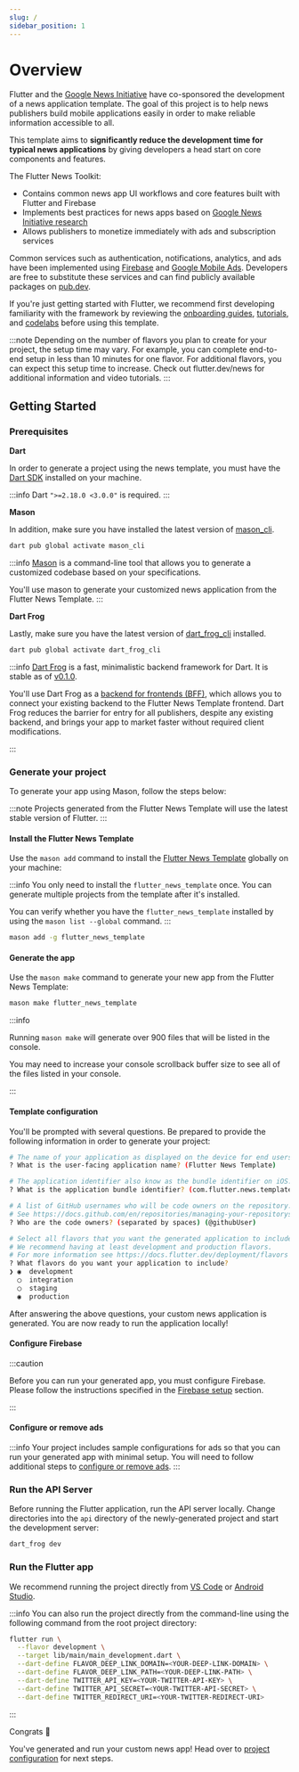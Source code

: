```yaml
---
slug: /
sidebar_position: 1
---
```


# Overview

Flutter and the [Google News Initiative](https://newsinitiative.withgoogle.com/) have co-sponsored the development of a news application template. The goal of this project is to help news publishers build mobile applications easily in order to make reliable information accessible to all.

This template aims to **significantly reduce the development time for typical news applications** by giving developers a head start on core components and features.

The Flutter News Toolkit:

- Contains common news app UI workflows and core features built with Flutter and Firebase
- Implements best practices for news apps based on [Google News Initiative research](https://newsinitiative.withgoogle.com/info/assets/static/docs/nci/nci-playbook-en.pdf)
- Allows publishers to monetize immediately with ads and subscription services

Common services such as authentication, notifications, analytics, and ads have been implemented using [Firebase](https://firebase.flutter.dev/docs/overview/) and [Google Mobile Ads](https://pub.dev/packages/google_mobile_ads). Developers are free to substitute these services and can find publicly available packages on [pub.dev](https://pub.dev).

If you're just getting started with Flutter, we recommend first developing familiarity with the framework by reviewing the [onboarding guides](https://docs.flutter.dev/get-started/install), [tutorials](https://docs.flutter.dev/reference/tutorials), and [codelabs](https://docs.flutter.dev/codelabs) before using this template.

:::note
Depending on the number of flavors you plan to create for your project, the setup time may vary. For example, you can complete end-to-end setup in less than 10 minutes for one flavor. For additional flavors, you can expect this setup time to increase. Check out flutter.dev/news for additional information and video tutorials.
:::

## Getting Started

### Prerequisites

**Dart**

In order to generate a project using the news template, you must have the [Dart SDK][dart_installation_link] installed on your machine.

:::info
Dart `">=2.18.0 <3.0.0"` is required.
:::

**Mason**

In addition, make sure you have installed the latest version of [mason_cli][mason_cli_link].

```bash
dart pub global activate mason_cli
```

:::info
[Mason][mason_link] is a command-line tool that allows you to generate a customized codebase based on your specifications.

You'll use mason to generate your customized news application from the Flutter News Template.
:::

**Dart Frog**

Lastly, make sure you have the latest version of [dart_frog_cli][dart_frog_cli_link] installed.

```bash
dart pub global activate dart_frog_cli
```

:::info
[Dart Frog][dart_frog_link] is a fast, minimalistic backend framework for Dart. It is stable as of [v0.1.0](https://github.com/VeryGoodOpenSource/dart_frog/releases/tag/dart_frog-v0.1.0).

You'll use Dart Frog as a [backend for frontends (BFF)](https://learn.microsoft.com/en-us/azure/architecture/patterns/backends-for-frontends), which allows you to connect your existing backend to the Flutter News Template frontend. Dart Frog reduces the barrier for entry for all publishers, despite any existing backend, and brings your app to market faster without required client modifications.

:::

### Generate your project

To generate your app using Mason, follow the steps below:

:::note
Projects generated from the Flutter News Template will use the latest stable version of Flutter.
:::

#### Install the Flutter News Template

Use the `mason add` command to install the [Flutter News Template](https://brickhub.dev/bricks/flutter_news_template) globally on your machine:

:::info
You only need to install the `flutter_news_template` once. You can generate multiple projects from the template after it's installed.

You can verify whether you have the `flutter_news_template` installed by using the `mason list --global` command.
:::

```bash
mason add -g flutter_news_template
```

#### Generate the app

Use the `mason make` command to generate your new app from the Flutter News Template:

```bash
mason make flutter_news_template
```

:::info

Running `mason make` will generate over 900 files that will be listed in the console.

You may need to increase your console scrollback buffer size to see all of the files listed in your console.

:::

#### Template configuration

You'll be prompted with several questions. Be prepared to provide the following information in order to generate your project:

```bash
# The name of your application as displayed on the device for end users.
? What is the user-facing application name? (Flutter News Template)

# The application identifier also know as the bundle identifier on iOS.
? What is the application bundle identifier? (com.flutter.news.template)

# A list of GitHub usernames who will be code owners on the repository.
# See https://docs.github.com/en/repositories/managing-your-repositorys-settings-and-features/customizing-your-repository/about-code-owners
? Who are the code owners? (separated by spaces) (@githubUser)

# Select all flavors that you want the generated application to include.
# We recommend having at least development and production flavors.
# For more information see https://docs.flutter.dev/deployment/flavors
? What flavors do you want your application to include?
❯ ◉  development
  ◯  integration
  ◯  staging
  ◉  production
```

After answering the above questions, your custom news application is generated. You are now ready to run the application locally!

#### Configure Firebase

:::caution

Before you can run your generated app, you must configure Firebase.
Please follow the instructions specified in the [Firebase setup](/project_configuration/firebase) section.

:::

#### Configure or remove ads

:::info
Your project includes sample configurations for ads so that you can run your generated app with minimal setup. You will need to follow additional steps to [configure or remove ads](/project_configuration/ads).
:::

### Run the API Server

Before running the Flutter application, run the API server locally. Change directories into the `api` directory of the newly-generated project and start the development server:

```bash
dart_frog dev
```

### Run the Flutter app

We recommend running the project directly from [VS Code](https://code.visualstudio.com) or [Android Studio](https://developer.android.com/studio).

:::info
You can also run the project directly from the command-line using the following command from the root project directory:

```bash
flutter run \
  --flavor development \
  --target lib/main/main_development.dart \
  --dart-define FLAVOR_DEEP_LINK_DOMAIN=<YOUR-DEEP-LINK-DOMAIN> \
  --dart-define FLAVOR_DEEP_LINK_PATH=<YOUR-DEEP-LINK-PATH> \
  --dart-define TWITTER_API_KEY=<YOUR-TWITTER-API-KEY> \
  --dart-define TWITTER_API_SECRET=<YOUR-TWITTER-API-SECRET> \
  --dart-define TWITTER_REDIRECT_URI=<YOUR-TWITTER-REDIRECT-URI>
```

:::

Congrats 🎉

You've generated and run your custom news app! Head over to [project configuration](/category/project-configuration) for next steps.

[dart_frog_cli_link]: https://pub.dev/packages/dart_frog_cli
[dart_frog_link]: https://dartfrog.vgv.dev
[dart_installation_link]: https://dart.dev/get-dart
[mason_link]: https://github.com/felangel/mason
[mason_cli_link]: https://pub.dev/packages/mason_cli
